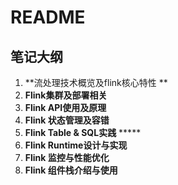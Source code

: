 # README

## 笔记大纲

1. **流处理技术概览及flink核心特性 **
2. **Flink集群及部署相关**
3. **Flink API使用及原理**    
4. **Flink 状态管理及容错**
5. **Flink Table & SQL实践** ***** 
6. **Flink Runtime设计与实现**
7. **Flink 监控与性能优化**
8. **Flink 组件栈介绍与使用**




